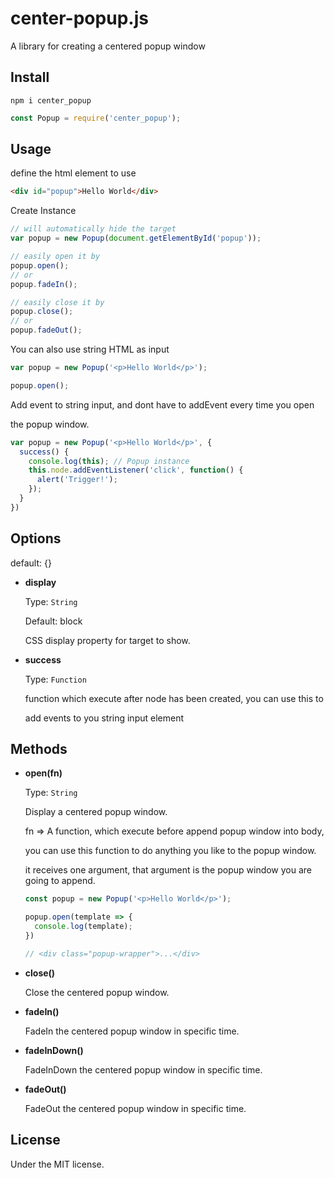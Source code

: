 # center-popup.js
A library for creating a centered popup window

## Install

```
npm i center_popup
```

```js
const Popup = require('center_popup');
```

## Usage

define the html element to use

```html
<div id="popup">Hello World</div>
```

Create Instance

```js
// will automatically hide the target
var popup = new Popup(document.getElementById('popup'));

// easily open it by
popup.open();
// or
popup.fadeIn();

// easily close it by
popup.close();
// or
popup.fadeOut();
```

You can also use string HTML as input

```js
var popup = new Popup('<p>Hello World</p>');

popup.open();
```

Add event to string input, and dont have to addEvent every time you open 

the popup window.

```js
var popup = new Popup('<p>Hello World</p>', {
  success() {
    console.log(this); // Popup instance
    this.node.addEventListener('click', function() {
      alert('Trigger!');
    });
  }
})
```


## Options

default: {}

- **display**

  Type: `String`

  Default: block

  CSS display property for target to show.

- **success**

  Type: `Function`

  function which execute after node has been created, you can use this to 

  add events to you string input element

  
## Methods

- **open(fn)**

  Type: `String`

  Display a centered popup window.

  fn => A function, which execute before append popup window into body, 

  you can use this function to do anything you like to the popup window.

  it receives one argument, that argument is the popup window you are going to append.

  ```js
  const popup = new Popup('<p>Hello World</p>');

  popup.open(template => {
    console.log(template);
  })

  // <div class="popup-wrapper">...</div>
  ```
  
- **close()**

  Close the centered popup window.
  
- **fadeIn()**

  FadeIn the centered popup window in specific time.

- **fadeInDown()**

  FadeInDown the centered popup window in specific time.

- **fadeOut()**

  FadeOut the centered popup window in specific time.

## License

Under the MIT license.
